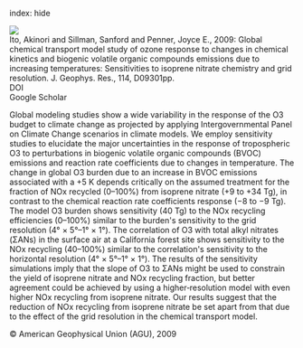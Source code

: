 index: hide

<div class="Citation">
    <div class="Citation-thumb CitationThumb-linked"  data-href="https://doi.org/10.1029/2008jd011254">
      <img src="https://static.claimspace.cloud/climate-study-static/refs/thumbs/11/Ito_et_al_2009-thumb.png" />
    </div>

  <div class="Citation-body">
    <div class="Citation-text">Ito, Akinori and Sillman, Sanford and Penner, Joyce E., 2009: Global chemical transport model study of ozone response to changes in chemical kinetics and biogenic volatile organic compounds emissions due to increasing temperatures: Sensitivities to isoprene nitrate chemistry and grid resolution. <span class="Article-journal">J. Geophys. Res., </span><span class="Article-volume">114, </span>D09301pp.</div>
    <div class="Citation-links">
      <div class="CitationLink" data-href="https://doi.org/10.1029/2008jd011254">
        <div class="CitationLink-icon CitationLink-Doi"></div>
        <div class="CitationLink-text">DOI</div>
      </div>
      <div class="CitationLink" data-href="https://scholar.google.com/scholar?q=10.1029/2008jd011254">
        <div class="CitationLink-icon CitationLink-Scholar"></div>
        <div class="CitationLink-text">Google Scholar</div>
      </div>
    </div>
  </div>
</div>

Global modeling studies show a wide variability in the response of the O3 budget to climate change as projected by applying Intergovernmental Panel on Climate Change scenarios in climate models. We employ sensitivity studies to elucidate the major uncertainties in the response of tropospheric O3 to perturbations in biogenic volatile organic compounds (BVOC) emissions and reaction rate coefficients due to changes in temperature. The change in global O3 burden due to an increase in BVOC emissions associated with a +5 K depends critically on the assumed treatment for the fraction of NOx recycled (0–100%) from isoprene nitrate (+9 to +34 Tg), in contrast to the chemical reaction rate coefficients response (−8 to −9 Tg). The model O3 burden shows sensitivity (40 Tg) to the NOx recycling efficiencies (0–100%) similar to the burden's sensitivity to the grid resolution (4° × 5°–1° × 1°). The correlation of O3 with total alkyl nitrates (ΣANs) in the surface air at a California forest site shows sensitivity to the NOx recycling (40–100%) similar to the correlation's sensitivity to the horizontal resolution (4° × 5°–1° × 1°). The results of the sensitivity simulations imply that the slope of O3 to ΣANs might be used to constrain the yield of isoprene nitrate and NOx recycling fraction, but better agreement could be achieved by using a higher‐resolution model with even higher NOx recycling from isoprene nitrate. Our results suggest that the reduction of NOx recycling from isoprene nitrate be set apart from that due to the effect of the grid resolution in the chemical transport model.

<div class="Citation-copy">
&copy; American Geophysical Union (AGU), 2009
</div>